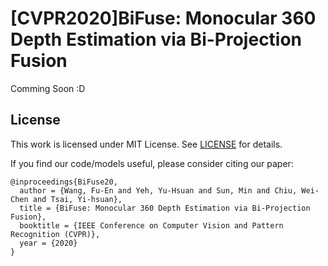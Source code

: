 # [CVPR2020]BiFuse: Monocular 360 Depth Estimation via Bi-Projection Fusion

Comming Soon :D

## License
This work is licensed under MIT License. See [LICENSE](LICENSE) for details. 

If you find our code/models useful, please consider citing our paper:
```
@inproceedings{BiFuse20,
  author = {Wang, Fu-En and Yeh, Yu-Hsuan and Sun, Min and Chiu, Wei-Chen and Tsai, Yi-hsuan},
  title = {BiFuse: Monocular 360 Depth Estimation via Bi-Projection Fusion},
  booktitle = {IEEE Conference on Computer Vision and Pattern Recognition (CVPR)},
  year = {2020}
}
```
